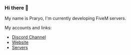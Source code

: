 ### Hi there 👋
My name is Praryo, I'm currently developing FiveM servers.

My accounts and links:

- [Discord Channel](https://discord.gg/dyG7Adrrm9)
- [Website](https://praryo.com)
- [Servers](https://servers.praryo.com)


<!--
**Praryo/Praryo** is a ✨ _special_ ✨ repository because its `README.md` (this file) appears on your GitHub profile.

Here are some ideas to get you started:

- 🔭 I’m currently working on ...
- 🌱 I’m currently learning ...
- 👯 I’m looking to collaborate on ...
- 🤔 I’m looking for help with ...
- 💬 Ask me about ...
- 📫 How to reach me: ...
- 😄 Pronouns: ...
- ⚡ Fun fact: ...
-->
